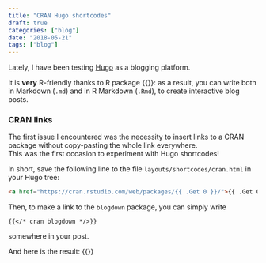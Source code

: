 ```yaml
---
title: "CRAN Hugo shortcodes"
draft: true
categories: ["blog"]
date: "2018-05-21"
tags: ["blog"]
---
```


Lately, I have been testing [Hugo](https://gohugo.io/) as a blogging platform.

It is **very** R-friendly thanks to R package {{<cran blogdown>}}: as a result, you can write both in Markdown (`.md`) and in R Markdown (`.Rmd`), to create interactive blog posts.

### CRAN links

The first issue I encountered was the necessity to insert links to a CRAN package without copy-pasting the whole link everywhere.    
This was the first occasion to experiment with Hugo shortcodes!

In short, save the following line to the file `layouts/shortcodes/cran.html` in your Hugo tree:

```html
<a href="https://cran.rstudio.com/web/packages/{{ .Get 0 }}/">{{ .Get 0 }}</a>
```

Then, to make a link to the `blogdown` package, you can simply write

```golang
{{</* cran blogdown */>}}
```
somewhere in your post.    

And here is the result: {{<cran blogdown>}}

